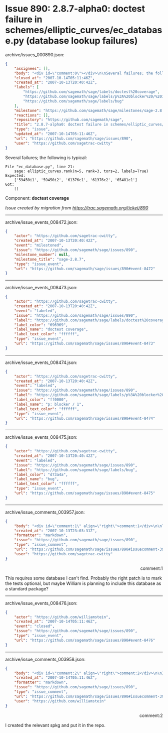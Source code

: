 # Issue 890: 2.8.7-alpha0: doctest failure in schemes/elliptic_curves/ec_database.py (database lookup failures)

archive/issues_000890.json:
```json
{
    "assignees": [],
    "body": "<div id=\"comment:0\"></div>\n\nSeveral failures; the following is typical:\n\n```\nFile \"ec_database.py\", line 21:\n    sage: elliptic_curves.rank(n=5, rank=3, tors=2, labels=True)\nExpected:\n    ['59450i1', '59450i2', '61376c1', '61376c2', '65481c1']\nGot:\n    []\n```\n\nComponent: **doctest coverage**\n\n_Issue created by migration from https://trac.sagemath.org/ticket/890_\n\n",
    "closed_at": "2007-10-14T05:11:46Z",
    "created_at": "2007-10-13T20:40:42Z",
    "labels": [
        "https://github.com/sagemath/sage/labels/doctest%20coverage",
        "https://github.com/sagemath/sage/labels/p%3A%20blocker%20/%201",
        "https://github.com/sagemath/sage/labels/bug"
    ],
    "milestone": "https://github.com/sagemath/sage/milestones/sage-2.8.7",
    "reactions": [],
    "repository": "https://github.com/sagemath/sage",
    "title": "2.8.7-alpha0: doctest failure in schemes/elliptic_curves/ec_database.py (database lookup failures)",
    "type": "issue",
    "updated_at": "2007-10-14T05:11:46Z",
    "url": "https://github.com/sagemath/sage/issues/890",
    "user": "https://github.com/sagetrac-cwitty"
}
```
<div id="comment:0"></div>

Several failures; the following is typical:

```
File "ec_database.py", line 21:
    sage: elliptic_curves.rank(n=5, rank=3, tors=2, labels=True)
Expected:
    ['59450i1', '59450i2', '61376c1', '61376c2', '65481c1']
Got:
    []
```

Component: **doctest coverage**

_Issue created by migration from https://trac.sagemath.org/ticket/890_





---

archive/issue_events_008472.json:
```json
{
    "actor": "https://github.com/sagetrac-cwitty",
    "created_at": "2007-10-13T20:40:42Z",
    "event": "milestoned",
    "issue": "https://github.com/sagemath/sage/issues/890",
    "milestone_number": null,
    "milestone_title": "sage-2.8.7",
    "type": "issue_event",
    "url": "https://github.com/sagemath/sage/issues/890#event-8472"
}
```



---

archive/issue_events_008473.json:
```json
{
    "actor": "https://github.com/sagetrac-cwitty",
    "created_at": "2007-10-13T20:40:42Z",
    "event": "labeled",
    "issue": "https://github.com/sagemath/sage/issues/890",
    "label": "https://github.com/sagemath/sage/labels/doctest%20coverage",
    "label_color": "696969",
    "label_name": "doctest coverage",
    "label_text_color": "ffffff",
    "type": "issue_event",
    "url": "https://github.com/sagemath/sage/issues/890#event-8473"
}
```



---

archive/issue_events_008474.json:
```json
{
    "actor": "https://github.com/sagetrac-cwitty",
    "created_at": "2007-10-13T20:40:42Z",
    "event": "labeled",
    "issue": "https://github.com/sagemath/sage/issues/890",
    "label": "https://github.com/sagemath/sage/labels/p%3A%20blocker%20/%201",
    "label_color": "ff0000",
    "label_name": "p: blocker / 1",
    "label_text_color": "ffffff",
    "type": "issue_event",
    "url": "https://github.com/sagemath/sage/issues/890#event-8474"
}
```



---

archive/issue_events_008475.json:
```json
{
    "actor": "https://github.com/sagetrac-cwitty",
    "created_at": "2007-10-13T20:40:42Z",
    "event": "labeled",
    "issue": "https://github.com/sagemath/sage/issues/890",
    "label": "https://github.com/sagemath/sage/labels/bug",
    "label_color": "d73a4a",
    "label_name": "bug",
    "label_text_color": "ffffff",
    "type": "issue_event",
    "url": "https://github.com/sagemath/sage/issues/890#event-8475"
}
```



---

archive/issue_comments_003957.json:
```json
{
    "body": "<div id=\"comment:1\" align=\"right\">comment:1</div>\n\nThis requires some database I can't find.  Probably the right patch is to mark the tests optional, but maybe William is planning to include this database as a standard package?",
    "created_at": "2007-10-13T23:03:31Z",
    "formatter": "markdown",
    "issue": "https://github.com/sagemath/sage/issues/890",
    "type": "issue_comment",
    "url": "https://github.com/sagemath/sage/issues/890#issuecomment-3957",
    "user": "https://github.com/sagetrac-cwitty"
}
```

<div id="comment:1" align="right">comment:1</div>

This requires some database I can't find.  Probably the right patch is to mark the tests optional, but maybe William is planning to include this database as a standard package?



---

archive/issue_events_008476.json:
```json
{
    "actor": "https://github.com/williamstein",
    "created_at": "2007-10-14T05:11:46Z",
    "event": "closed",
    "issue": "https://github.com/sagemath/sage/issues/890",
    "type": "issue_event",
    "url": "https://github.com/sagemath/sage/issues/890#event-8476"
}
```



---

archive/issue_comments_003958.json:
```json
{
    "body": "<div id=\"comment:2\" align=\"right\">comment:2</div>\n\nI created the relevant spkg and put it in the repo.",
    "created_at": "2007-10-14T05:11:46Z",
    "formatter": "markdown",
    "issue": "https://github.com/sagemath/sage/issues/890",
    "type": "issue_comment",
    "url": "https://github.com/sagemath/sage/issues/890#issuecomment-3958",
    "user": "https://github.com/williamstein"
}
```

<div id="comment:2" align="right">comment:2</div>

I created the relevant spkg and put it in the repo.
